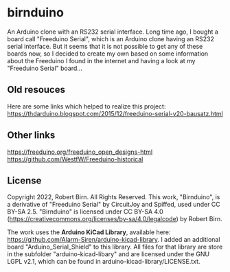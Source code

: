 # birnduino
An Arduino clone with an RS232 serial interface.
Long time ago, I bought a board call "Freeduino Serial", which is an Arduino clone having an RS232 serial interface. But it seems that it is not possible to get any of these boards now, so I decided to create my own based on some information about the Freeduino I found in the internet and having a look at my "Freeduino Serial" board...

## Old resouces
Here are some links which helped to realize this project:
https://thdarduino.blogspot.com/2015/12/freeduino-serial-v20-bausatz.html

## Other links
https://freeduino.org/freeduino_open_designs-html
https://github.com/WestfW/Freeduino-historical

## License
Copyright 2022, Robert Birn. All Rights Reserved.
This work, "Birnduino", is a derivative of "Freeduino Serial" by CircuitJoy and Spiffed, used under CC BY-SA 2.5. "Birnduino" is licensed under CC BY-SA 4.0 (https://creativecommons.org/licenses/by-sa/4.0/legalcode) by Robert Birn.

The work uses the **Arduino KiCad Library**, available here: https://github.com/Alarm-Siren/arduino-kicad-library.
I added an additional board "Arduino_Serial_Shield" to this library.
All files for that library are store in the subfolder "arduino-kicad-libary" and are licensed under the GNU LGPL v2.1, which can be found in arduino-kicad-library/LICENSE.txt.
